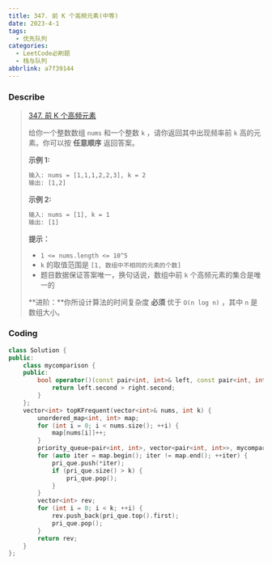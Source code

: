 ```yaml
---
title: 347. 前 K 个高频元素(中等)
date: 2023-4-1
tags:
  - 优先队列
categories:
  - LeetCode必刷题
  - 栈与队列
abbrlink: a7f39144
---
```


### Describe

> [347. 前 K 个高频元素](https://leetcode.cn/problems/top-k-frequent-elements/)
>
> 给你一个整数数组 `nums` 和一个整数 `k` ，请你返回其中出现频率前 `k` 高的元素。你可以按 **任意顺序** 返回答案。
>
> **示例 1:**
>
> ```txt
> 输入: nums = [1,1,1,2,2,3], k = 2
> 输出: [1,2]
> ```
>
> **示例 2:**
>
> ```txt
> 输入: nums = [1], k = 1
> 输出: [1] 
> ```
>
> **提示：**
>
> - `1 <= nums.length <= 10^5`
> - `k` 的取值范围是 `[1, 数组中不相同的元素的个数]`
> - 题目数据保证答案唯一，换句话说，数组中前 `k` 个高频元素的集合是唯一的
>
> 
>
> **进阶：**你所设计算法的时间复杂度 **必须** 优于 `O(n log n)` ，其中 `n` 是数组大小。

### Coding

```cpp
class Solution {
public:
    class mycomparison {
    public:
        bool operator()(const pair<int, int>& left, const pair<int, int>& right) {
            return left.second > right.second;
        }
    };
    vector<int> topKFrequent(vector<int>& nums, int k) {
        unordered_map<int, int> map;
        for (int i = 0; i < nums.size(); ++i) {
            map[nums[i]]++;
        }
        priority_queue<pair<int, int>, vector<pair<int, int>>, mycomparison> pri_que;
        for (auto iter = map.begin(); iter != map.end(); ++iter) {
            pri_que.push(*iter);
            if (pri_que.size() > k) {
                pri_que.pop();
            }
        }
        vector<int> rev;
        for (int i = 0; i < k; ++i) {
            rev.push_back(pri_que.top().first);
            pri_que.pop();
        }
        return rev;
    }
};
```

